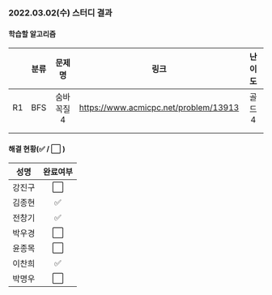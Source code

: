 ### 2022.03.02(수) 스터디 결과

#### 학습할 알고리즘

|      | 분류 |  문제명   |                 링크                  | 난이도 |
| :--: | :--: | :-------: | :-----------------------------------: | :----: |
|  R1  | BFS  | 숨바꼭질4 | https://www.acmicpc.net/problem/13913 | 골드4  |
|      |      |           |                                       |        |
|      |      |           |                                       |        |

#### 해결 현황(:white_check_mark: / :white_large_square:  )

|  성명  |       완료여부       |
| :----: | :------------------: |
| 강진구 | :white_large_square: |
| 김종현 | :white_check_mark: |
| 전창기 |  :white_check_mark:  |
| 박우경 | :white_large_square: |
| 윤종목 | :white_large_square: |
| 이찬희 |  :white_check_mark:  |
| 박명우 | :white_large_square: |
